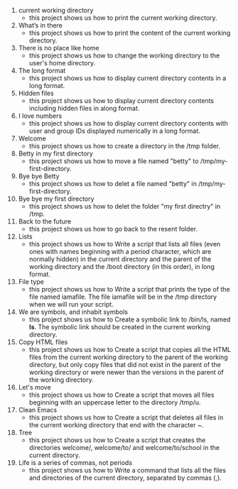 1. current working directory
    * this project shows us how to print the current working directory.
2. What’s in there
    * this project shows us how to print the content of the current working directory.
3. There is no place like home
    * this project shows us how to change the working directory to the user's home directory.
4. The long format
    * this project shows us how to display current directory contents in a long format.
5. Hidden files
    * this project shows us how to display current directory contents including hidden files in along format.
6. I love numbers
    * this project shows us how to display current directory contents with user and group IDs displayed numerically in a long format.
7. Welcome
    * this project shows us how to create a directory in the /tmp folder.
8. Betty in my first directory
    * this project shows us how to move a file named "betty" to /tmp/my-first-directory.
9. Bye bye Betty
    * this project shows us how to delet a file named "betty" in /tmp/my-first-directory.
10. Bye bye my first directory
    * this project shows us how to delet the folder "my first directry" in /tmp.
11. Back to the future
    * this project shows us how to go back to the resent folder.
12. Lists
    * this project shows us how to Write a script that lists all files (even ones with names beginning with a period character, which are normally hidden) in the current directory and the parent of the working directory and the /boot directory (in this order), in long format.
13. File type
    * this project shows us how to Write a script that prints the type of the file named iamafile. The file iamafile will be in the /tmp directory when we will run your script.
14. We are symbols, and inhabit symbols
    * this project shows us how to Create a symbolic link to /bin/ls, named __ls__. The symbolic link should be created in the current working directory.
15. Copy HTML files
    * this project shows us how to Create a script that copies all the HTML files from the current working directory to the parent of the working directory, but only copy files that did not exist in the parent of the working directory or were newer than the versions in the parent of the working directory.
16. Let's move
    * this project shows us how to Create a script that moves all files beginning with an uppercase letter to the directory /tmp/u.
17. Clean Emacs
    * this project shows us how to Create a script that deletes all files in the current working directory that end with the character ~.
18. Tree
    * this project shows us how to Create a script that creates the directories welcome/, welcome/to/ and welcome/to/school in the current directory.
19. Life is a series of commas, not periods
    * this project shows us how to Write a command that lists all the files and directories of the current directory, separated by commas (,).
